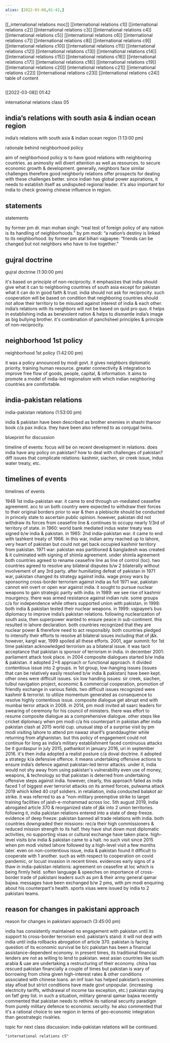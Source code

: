 ```yaml
---
alias: [2022-03-08,01:42,]
---
```

[[_international relations moc]] [[international relations c1]] [[international relations c2]] [[international relations c3]] [[international relations c4]] [[international relations c5]] [[international relations c6]] [[international relations c7]] [[international relations c8]] [[international relations c9]] [[international relations c10]]
[[international relations c11]] [[international relations c12]] [[international relations c13]] [[international relations c14]]  [[international relations c15]] [[international relations c16]] [[international relations c17]] [[international relations c18]] [[international relations c19]] [[international relations c20]]
[international relations c21]]  [[international relations c22]] [[international relations c23]] [[international relations c24]]
table of content
```toc
```

[[2022-03-08]] 01:42

international relations class 05

## india’s relations with south asia & indian ocean region
india’s relations with south asia & indian ocean region   (1:13:00 pm)

rationale behind neighborhood policy

aim of neighborhood policy is to have good relations with neighboring countries. as animosity will divert attention as well as resources.
to secure economic growth & development.
generally, neighbors face similar challenges therefore good neighborly relations offer prospects for dealing with these challenges better.
since indian has global power aspirations, it needs to establish itself as undisputed regional leader.
it's also important for india to check growing chinese influence in region.

## statements
statements

by former pm dr. man mohan singh: “real test of foreign policy of any nation is its handling of neighborhoods.”
by pm modi: “a nation’s destiny is linked to its neighborhood.
by former pm atal bihari vajpayee: “friends can be changed but not neighbors who have to live together.”

## gujral doctrine
gujral doctrine  (1:30:00 pm)

it's based on principle of non-reciprocity.
it emphasizes that india should give what it can to neighboring countries of south asia except for pakistan what it can do in good faith & trust. india should not ask for reciprocity.
such cooperation will be based on condition that neighboring countries should not allow their territory to be misused against interest of india & each other.
india’s relations with its neighbors will not be based on quid pro quo.
it helps in establishing india as benevolent nation & helps to dismantle india’s image as big bullying brother.
it's combination of panchsheel principles & principle of non-reciprocity.

## neighborhood 1st policy
neighborhood 1st policy   (1:42:00 pm)

it was a policy announced by modi govt.
it gives neighbors diplomatic priority.
training human resource.
greater connectivity & integration to improve free flow of goods, people, capital, & information.
it aims to promote a model of india-led regionalism with which indian neighboring countries are comfortable.

## india-pakistan relations
india-pakistan relations  (1:53:00 pm)

india & pakistan have been described as brother enemies in shashi tharoor book c/a pax indica.
they have been also referred to as conjugal twins.

blueprint for discussion

timeline of events: focus will be on recent development in relations.
does india have any policy on pakistan?
how to deal with challenges of pakistan?
diff issues that complicate relations: kashmir, siachen, sir creek issue, indus water treaty, etc.

## timelines of events
timelines of events

1948 1st india-pakistan war. it came to end through un-mediated ceasefire agreement.
acc to un both country were expected to withdraw their forces to their original borders prior to war & then a plebiscite should be conducted in princely state to ascertain public opinion.
however, pakistan did not withdraw its forces from ceasefire line & continues to occupy nearly 1/3rd of territory of state.
in 1960: world bank mediated indus water treaty was signed b/w india & pakistan.
in 1965: 2nd india-pakistan war. it came to end with tashkent treaty of 1966. in this war, indian army reached up to lahore, very heart of pakistan but could not get back occupied kashmir territory from pakistan.
1971 war: pakistan was partitioned & bangladesh was created & it culminated with signing of shimla agreement.
under shimla agreement both countries agreed to rename ceasefire line as line of control (loc).
two countries agreed to resolve any bilateral disputes b/w 2 bilaterally without involvement of any 3rd party.
after humiliating defeat of pakistan in 1971 war, pakistan changed its strategy against india.
wage proxy wars by sponsoring cross-border terrorism against india as foll 1971 war, pakistan cannot win overt or open war against india.
it sought to pursue nuclear weapons to gain strategic parity with india.
in 1989: we see rise of kashmir insurgency. there was armed resistance against indian rule. some groups c/a for independence while others supported union with pakistan.
in 1998: both india & pakistan tested their nuclear weapons.
in 1999: vajpayee’s bus diplomacy to improve india’s pakistan relations.
following nuclearization of south asia, then superpower wanted to ensure peace in sub-continent. this resulted in lahore declaration. both countries recognized that they are nuclear power & therefore need to act responsibly.
both countries pledged to intensify their efforts to resolve all bilateral issues including that of j&k.
however, kargil war, 1999 spoiled all these efforts.
2001, agar summit: for 1st time pakistan acknowledged terrorism as a bilateral issue. it was tacit acceptance that pakistan is sponsor of terrorism in india.
in december 2001: parliament attack took place.
in 2004 composite dialogues started b/w india & pakistan. it adopted 2+6 approach or functional approach. it divided contentious issue into 2 groups. in 1st group, low-hanging issues (issues that can be relatively easily resolved b/w india & pakistan) have been kept. other ones were difficult issues.
six low handing issues: sir creek, siachen, tulbul navigation project, economic & commercial cooperation, promotion of friendly exchange in various fields.
two difficult issues recognized were kashmir & terrorist.
to utilize momentum generated as consequence to resolve highly contentious issue.
composite dialogue get abrupt end with mumbai terror attack in 2008.
in 2014, pm modi invited all saarc leaders for swearing of ceremony for his council of ministers. there was effort to resume composite dialogue as a comprehensive dialogue.
other steps like cricket diplomacy when pm modi c/a his counterpart in pakistan after india pakistan clash at 2015 world cup.
unusual step of a surprise visit by pm modi visiting lahore to attend pm nawaz sharif’s granddaughter while returning from afghanistan.
but this policy of engagement could not continue for long as india’s military establishment faced continuous attacks be it gurdaspur in july 2015, pathankot in january 2016, uri in september 2016.
it's then india adopted a realist posture c/a doval doctrine.
it adopted a strategy k/a defensive offence. it means undertaking offensive actions to ensure india’s defence against pakistan-led terror attacks.
under it, india would not shy away from using pakistan's vulnerability even use of money, weapons, & technology so that pakistan is deterred from undertaking offensive steps against india.
however, clearly, this approach failed as india faced 1 of biggest ever terrorist attacks on its armed forces, pulwama attack 2019 which killed 40 crpf soldiers.
in retaliation, india conducted balakot air strike. it was referred to as a “non-military preemptive strike to target training facilities of jaish-e-mohammad across loc.
5th august 2019, india abrogated article 370 & reorganized state of j&k into 2 union territories.
following it, india pakistan relations entered into a state of deep freeze.
evidence of deep freeze: pakistan banned all trade relations with india.
both countries downgraded their missions: rec/a their high commissioners & reduced mission strength to its half. they have shut down most diplomatic activities, no supporting visas or cultural exchange have taken place.
high-level visits b/w india & pakistan came to a halt. no such visit since 2015 when pm modi visited lahore followed by a high-level visit a few months later.
even on non-contentious issue, india & pakistan found it difficult to cooperate with 1 another. such as with respect to cooperation on covid pandemic, or locust invasion in recent times.
evidences early signs of a thaw in india-pakistan relations: agreement on ceasefire at loc which is being firmly held. soften language & speeches on importance of cross-border trade of pakistani leaders such as pm & their army general qamar bajwa.
messages have been exchanged b/w 2 pms, with pm modi enquiring about his counterpart's health.
sports visas were issued by india to 2 pakistani teams.

## reason for changes in pakistani approach
reason for changes in pakistani approach  (3:45:00 pm)

india has consistently maintained no engagement with pakistan until its support to cross-border terrorism end.
pakistan’s stand: it will not deal with india until india rollbacks abrogation of article 370.
pakistan is facing question of its economic survival be b/c pakistan has been a financial assistance-dependent economy.
in present times, its traditional financial lenders are not as willing to lend to pakistan.
west asian countries like south arabia & uae are undertaking a restructuring of their economy.
china has rescued pakistan financially a couple of times but pakistan is wary of borrowing from china given high-interest rates & other conditions associated with chinese loans.
an imf loan has helped pakistan’s economies stay afloat but strict conditions have made govt unpopular. (increasing electricity tariffs, withdrawal of income tax exception, etc.)
pakistan staying on fatf grey list.
in such a situation, military general qamar bajwa recently commented that pakistan needs to rethink its national security paradigm from purely military defence to economic security. he also commented that it's a rational choice to see region in terms of geo-economic integration than geostrategic rivalries.

topic for next class discussion: india-pakistan relations will be continued.
```query
"international relations c5"
```